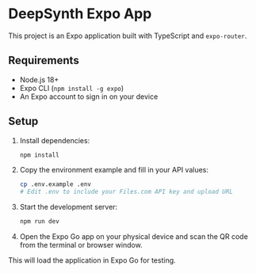 # DeepSynth Expo App

This project is an Expo application built with TypeScript and `expo-router`.

## Requirements

- Node.js 18+
- Expo CLI (`npm install -g expo`)
- An Expo account to sign in on your device

## Setup

1. Install dependencies:
   ```bash
   npm install
   ```
2. Copy the environment example and fill in your API values:
   ```bash
   cp .env.example .env
   # Edit .env to include your Files.com API key and upload URL
   ```
3. Start the development server:
   ```bash
   npm run dev
   ```
4. Open the Expo Go app on your physical device and scan the QR code from the terminal or browser window.

This will load the application in Expo Go for testing.
